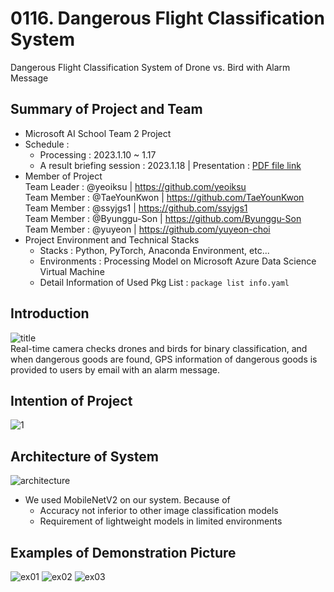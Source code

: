 # 0116. Dangerous Flight Classification System
Dangerous Flight Classification System of Drone vs. Bird with Alarm Message  

## Summary of Project and Team
- Microsoft AI School Team 2 Project
- Schedule : 
    - Processing : 2023.1.10 ~ 1.17
    - A result briefing session : 2023.1.18 | Presentation : [PDF file link](https://github.com/yeoiksu/Microsoft-AI-Assignment/blob/main/2023.01/0112.pdf)
- Member of Project   
    Team Leader : @yeoiksu | https://github.com/yeoiksu  
    Team Member : @TaeYounKwon | https://github.com/TaeYounKwon  
    Team Member : @ssyjgs1 | https://github.com/ssyjgs1  
    Team Member : @Byunggu-Son | https://github.com/Byunggu-Son  
    Team Member : @yuyeon | https://github.com/yuyeon-choi  
- Project Environment and Technical Stacks
    - Stacks : Python, PyTorch, Anaconda Environment, etc...
    - Environments : Processing Model on Microsoft Azure Data Science Virtual Machine
    - Detail Information of Used Pkg List : ```package list info.yaml```

## Introduction
![title](https://user-images.githubusercontent.com/16416502/213843630-d7d76a68-a72c-4866-bc26-9f2ff1dc6205.png)  
Real-time camera checks drones and birds for binary classification, and when dangerous goods are found, GPS information of dangerous goods is provided to users by email with an alarm message.  

## Intention of Project  
![1](https://user-images.githubusercontent.com/16416502/213843774-23875a87-1cbf-47e4-8c89-a3d2b349a129.png)  

## Architecture of System
![architecture](https://user-images.githubusercontent.com/16416502/213843827-726b4fe6-13e5-49ce-bd90-103b40805f94.png)  
- We used MobileNetV2 on our system. Because of
    - Accuracy not inferior to other image classification models
    - Requirement of lightweight models in limited environments  
    
## Examples of Demonstration Picture
![ex01](https://user-images.githubusercontent.com/16416502/213844008-e9005100-c09b-4f88-9f4f-69cc49ddb16a.png)
![ex02](https://user-images.githubusercontent.com/16416502/213844009-2b894303-ad24-4bd7-82c1-06bbd14a093f.png)
![ex03](https://user-images.githubusercontent.com/16416502/213844010-a198cf8c-f709-4e61-99c1-9de2a194bc8a.png)  
